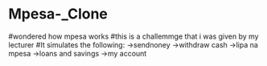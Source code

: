 # Mpesa-_Clone
#wondered how mpesa works 
#this is a challemmge that i was given by my lecturer
#It simulates the following:
  ->sendnoney
  ->withdraw cash
  ->lipa na mpesa 
  ->loans and savings
  ->my account 
